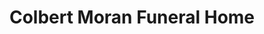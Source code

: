 ---
title: "Colbert Moran Funeral Home"
url: /gretna/colbert-moran-funeral-home/
shop: funeral directors
---
